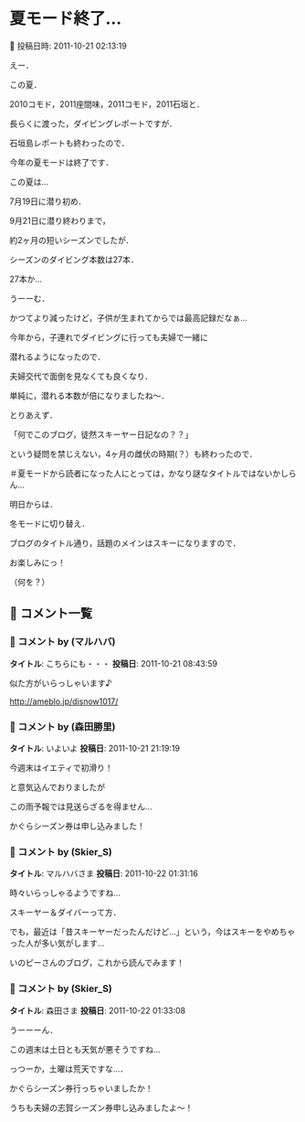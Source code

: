 # 夏モード終了…

📅 投稿日時: 2011-10-21 02:13:19

えー．





この夏．


2010コモド，2011座間味，2011コモド，2011石垣と．


長らくに渡った，ダイビングレポートですが．





石垣島レポートも終わったので．


今年の夏モードは終了です．





この夏は…


7月19日に潜り初め．


9月21日に潜り終わりまで，


約2ヶ月の短いシーズンでしたが．


シーズンのダイビング本数は27本．





27本か…


うーーむ．


かつてより減ったけど，子供が生まれてからでは最高記録だなぁ…


今年から，子連れでダイビングに行っても夫婦で一緒に


潜れるようになったので．


夫婦交代で面倒を見なくても良くなり．


単純に，潜れる本数が倍になりましたね～．





とりあえず．


「何でこのブログ，徒然スキーヤー日記なの？？」


という疑問を禁じえない，4ヶ月の雌伏の時期(？）も終わったので．


＃夏モードから読者になった人にとっては，かなり謎なタイトルではないかしらん…


明日からは．


冬モードに切り替え．





ブログのタイトル通り，話題のメインはスキーになりますので．


お楽しみにっ！


（何を？）

## 💬 コメント一覧

### 💬 コメント by (マルハバ)
**タイトル**: こちらにも・・・
**投稿日**: 2011-10-21 08:43:59

似た方がいらっしゃいます♪

http://ameblo.jp/disnow1017/

### 💬 コメント by (森田勝里)
**タイトル**: いよいよ
**投稿日**: 2011-10-21 21:19:19

今週末はイエティで初滑り！

と意気込んでおりましたが

この雨予報では見送らざるを得ません...

かぐらシーズン券は申し込みました！

### 💬 コメント by (Skier_S)
**タイトル**: マルハバさま
**投稿日**: 2011-10-22 01:31:16

時々いらっしゃるようですね…

スキーヤー＆ダイバーって方．

でも，最近は「昔スキーヤーだったんだけど…」という，今はスキーをやめちゃった人が多い気がします…



いのピーさんのブログ，これから読んでみます！

### 💬 コメント by (Skier_S)
**タイトル**: 森田さま
**投稿日**: 2011-10-22 01:33:08

うーーーん．

この週末は土日とも天気が悪そうですね…

っつーか，土曜は荒天ですな…．



かぐらシーズン券行っちゃいましたか！

うちも夫婦の志賀シーズン券申し込みましたよ～！

